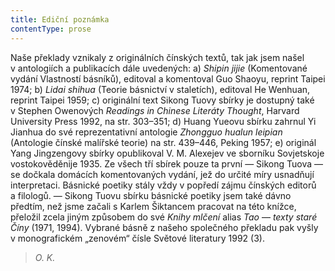 ```yaml
---
title: Ediční poznámka
contentType: prose
---
```


Naše překlady vznikaly z originálních čínských textů, tak jak jsem našel v antologiích a publikacích dále uvedených: a) _Shipin_ _jijie_ (Komentované vydání Vlastností básníků), editoval a komentoval Guo Shaoyu, reprint Taipei 1974; b) _Lidai_ _shihua_ (Teorie básnictví v staletích), editoval He Wenhuan, reprint Taipei 1959; c) originální text Sikong Tuovy sbírky je dostupný také v Stephen Owenových _Readings_ _in_ _Chinese_ _Literáty_ _Thought_, Harvard University Press 1992, na str. 303–351; d) Huang Yueovu sbírku zahrnul Yi Jianhua do své reprezentativní antologie _Zhongguo_ _hualun_ _leipian_ (Antologie čínské malířské teorie) na str. 439–446, Peking 1957; e) originál Yang Jingzengovy sbírky opublikoval V. M. Alexejev ve sborníku Sovjetskoje vostokověděnije 1935. Ze všech tří sbírek pouze ta první — Sikong Tuova — se dočkala domácích komentovaných vydání, jež do určité míry usnadňují interpretaci. Básnické poetiky stály vždy v popředí zájmu čínských editorů a filologů. — Sikong Tuovu sbírku básnické poetiky jsem také dávno předtím, než jsme začali s Karlem Šiktancem pracovat na této knížce, přeložil zcela jiným způsobem do své _Knihy_ _mlčení_ alias _Tao_ — _texty_ _staré_ _Číny_ (1971, 1994). Vybrané básně z našeho společného překladu pak vyšly v monografickém „zenovém“ čísle Světové literatury 1992 (3).

> _O. K._
